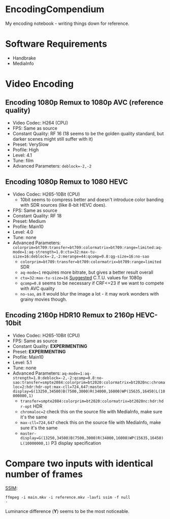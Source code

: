 # EncodingCompendium

My encoding notebook - writing things down for reference.

# Software Requirements

- Handbrake
- MediaInfo

# Video Encoding

## Encoding 1080p Remux to 1080p AVC (reference quality)

- Video Codec: H264 (CPU)
- FPS: Same as source
- Constant Quality: RF 16 (18 seems to be the golden quality standard, but darker scenes might still suffer with it)
- Preset: VerySlow
- Profile: High
- Level: 4.1
- Tune: film
- Advanced Parameters: <code>deblock=-2,-2</code>

## Encoding 1080p Remux to 1080 HEVC

- Video Codec: H265-10Bit (CPU)
  - 10bit seems to compress better and doesn't introduce color banding with SDR sources (like 8-bit HEVC does).
- FPS: Same as source
- Constant Quality: RF 18
- Preset: Medium
- Profile: Main10
- Level: 4.0
- Tune: none
- Advanced Parameters:  <code>
colorprim=bt709:transfer=bt709:colormatrix=bt709:range=limited:aq-mode=1:aq-strength=1.0:ctu=32:max-tu-size=16:deblock=-2,-2:merange=44:qcomp=0.8:qg-size=16:no-sao</code>
    - <code>colorprim=bt709:transfer=bt709:colormatrix=bt709:range=limited</code> SDR
    - <code>aq-mode=1</code> requires more bitrate, but gives a better result overall
    - <code>ctu=32:max-tu-size=16</code> [Suggested](https://forum.doom9.org/showthread.php?t=172458) C.T.U. values for 1080p
    - <code>qcomp=0.8</code> seems to be necessary if CRF<=23 if we want to compete with AVC quality
    - <code>no-sao</code>, as it would blur the image a lot - it may work wonders with grainy movies though.

## Encoding 2160p HDR10 Remux to 2160p HEVC-10bit

- Video Codec: H265-10Bit (CPU)
- FPS: Same as source
- Constant Quality: **EXPERIMENTING**
- Preset: **EXPERIMENTING**
- Profile: Main10
- Level: 5.1
- Tune: none
- Advanced Parameters: <code>aq-mode=1:aq-strength=1.0:deblock=-2,-2:qcomp=0.8:no-sao:transfer=smpte2084:colorprim=bt2020:colormatrix=bt2020nc:chromaloc=2:hdr:hdr-opt:max-cll=724,647:master-display=G(13250,34500)B(7500,3000)R(34000,16000)WP(15635,16450)L(10000000,1)</code>
    - <code>transfer=smpte2084:colorprim=bt2020:colormatrix=bt2020nc:hdr:hdr-opt</code> HDR
    - <code>chromaloc=2</code> check this on the source file with MediaInfo, make sure it's the same
    - <code>max-cll=724,647</code> check this on the source file with MediaInfo, make sure it's the same
    - <code>master-display=G(13250,34500)B(7500,3000)R(34000,16000)WP(15635,16450)L(10000000,1)</code> P3 display specification

# Compare two inputs with identical number of frames

[SSIM](https://ece.uwaterloo.ca/~z70wang/research/ssim/):

<code>ffmpeg -i main.mkv -i reference.mkv -lavfi ssim -f null -</code>

Luminance difference (**Y**) seems to be the most noticeable.
